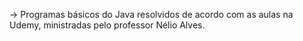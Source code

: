 -> Programas básicos do Java resolvidos de acordo com as aulas na Udemy, ministradas pelo professor Nélio Alves.
